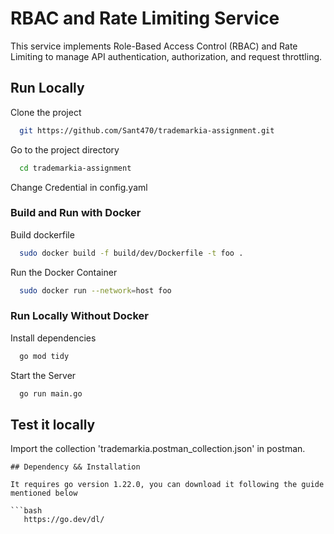 
# RBAC and Rate Limiting Service 

This service implements Role-Based Access Control (RBAC) and Rate Limiting to manage API authentication, authorization, and request throttling.


## Run Locally

Clone the project

```bash
  git https://github.com/Sant470/trademarkia-assignment.git
```

Go to the project directory

```bash
  cd trademarkia-assignment
```

Change Credential in config.yaml

### Build and Run with Docker

Build dockerfile 

```bash
  sudo docker build -f build/dev/Dockerfile -t foo .
```

Run the Docker Container 
```bash
  sudo docker run --network=host foo
```

### Run Locally Without Docker

Install dependencies
```bash
  go mod tidy
```

Start the Server
```bash
  go run main.go
```

## Test it locally
Import the collection 'trademarkia.postman_collection.json' in postman.

```
## Dependency && Installation

It requires go version 1.22.0, you can download it following the guide mentioned below 

```bash
   https://go.dev/dl/
```
    
